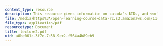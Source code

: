 ```yaml
---
content_type: resource
description: This resource gives information on canada's BIDs, and world's first BID.
file: /media/https%3A/open-learning-course-data-rc.s3.amazonaws.com/11-422-downtown-management-organizations-fall-2006/a0be061c3f7e7a589ec2f564a4b89eb9_lecture2.pdf
file_type: application/pdf
resourcetype: Document
title: lecture2.pdf
uid: a0be061c-3f7e-7a58-9ec2-f564a4b89eb9
---
```

